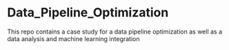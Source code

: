 # Data_Pipeline_Optimization
This repo contains a case study for a data pipeline optimization as well as a data analysis and machine learning integration
